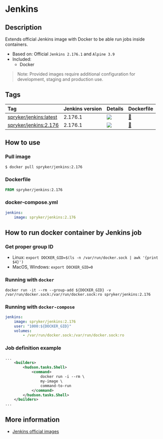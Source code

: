 # Jenkins

## Description

Extends official Jenkins image with Docker to be able run jobs inside containers.

* Based on: Official `Jenkins 2.176.1` and `Alpine 3.9`
* Included:
    - Docker

> Note: Provided images require additional configuration for development, staging and production use.

## Tags

| Tag     | Jenkins version     | Details     | Dockerfile     |
| :------------- | :------------- | :------------- | :------------- |
| [spryker/jenkins:latest](https://hub.docker.com/r/spryker/jenkins/tags) | 2.176.1 | [![](https://images.microbadger.com/badges/image/spryker/jenkins:latest.svg)](https://microbadger.com/images/spryker/jenkins:latest "Get your own image badge on microbadger.com") | [:link:](https://github.com/spryker/docker-jenkins/blob/master/2.176/Dockerfile) |
| [spryker/jenkins:2.176](https://hub.docker.com/r/spryker/jenkins/tags)  | 2.176.1 | [![](https://images.microbadger.com/badges/image/spryker/jenkins:2.176.svg)](https://microbadger.com/images/spryker/jenkins:2.176 "Get your own image badge on microbadger.com") | [:link:](https://github.com/spryker/docker-jenkins/blob/master/2.176/Dockerfile) |

## How to use

### Pull image

```bash
$ docker pull spryker/jenkins:2.176
```

### Dockerfile

```dockerfile
FROM spryker/jenkins:2.176
```

### docker-compose.yml

```yaml
jenkins:
    image: spryker/jenkins:2.176
```

## How to run docker container by Jenkins job

### Get proper group ID

- Linux: `export DOCKER_GID=$(ls -n /var/run/docker.sock | awk '{print $4}')`
- MacOS, Windows: `export DOCKER_GID=0`

### Running with `docker`

`docker run -it --rm --group-add ${DOCKER_GID} -v /var/run/docker.sock:/var/run/docker.sock:ro spryker/jenkins:2.176`

### Running with `docker-compose`

```yaml
jenkins:
    image: spryker/jenkins:2.176
    user: "1000:${DOCKER_GID}"
    volumes:
        - /var/run/docker.sock:/var/run/docker.sock:ro
```

### Job definition example

```xml
...
    <builders>
        <hudson.tasks.Shell>
            <command>
                docker run -i --rm \
                my-image \
                command-to-run
            </command>
        </hudson.tasks.Shell>
    </builders>
...
```

## More information

* [Jenkins official images](https://github.com/jenkinsci/docker)

